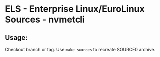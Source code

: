 # ELS - Enterprise Linux/EuroLinux Sources - nvmetcli
 
## Usage:
  Checkout branch or tag. Use `make sources` to recreate  SOURCE0 archive.
